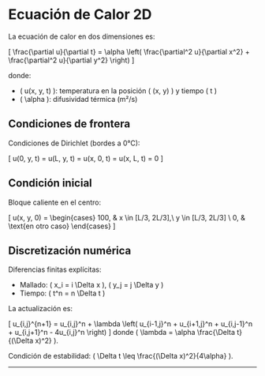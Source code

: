 # Ecuación de Calor 2D

La ecuación de calor en dos dimensiones es:

\[
\frac{\partial u}{\partial t} = \alpha \left( \frac{\partial^2 u}{\partial x^2} + \frac{\partial^2 u}{\partial y^2} \right)
\]

donde:
- \( u(x, y, t) \): temperatura en la posición \( (x, y) \) y tiempo \( t \)
- \( \alpha \): difusividad térmica (m²/s)

## Condiciones de frontera

Condiciones de Dirichlet (bordes a 0°C):

\[
u(0, y, t) = u(L, y, t) = u(x, 0, t) = u(x, L, t) = 0
\]

## Condición inicial

Bloque caliente en el centro:

\[
u(x, y, 0) = 
\begin{cases}
100, & x \in [L/3, 2L/3],\ y \in [L/3, 2L/3] \\
0,   & \text{en otro caso}
\end{cases}
\]

## Discretización numérica

Diferencias finitas explícitas:

- Mallado: \( x_i = i \Delta x \), \( y_j = j \Delta y \)
- Tiempo: \( t^n = n \Delta t \)

La actualización es:

\[
u_{i,j}^{n+1} = u_{i,j}^n + \lambda \left( u_{i-1,j}^n + u_{i+1,j}^n + u_{i,j-1}^n + u_{i,j+1}^n - 4u_{i,j}^n \right)
\]
donde \( \lambda = \alpha \frac{\Delta t}{(\Delta x)^2} \).

Condición de estabilidad: \( \Delta t \leq \frac{(\Delta x)^2}{4\alpha} \).

---
